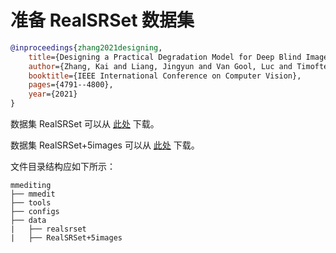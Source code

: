# 准备 RealSRSet 数据集

<!-- [DATASET] -->

```bibtex
@inproceedings{zhang2021designing,
    title={Designing a Practical Degradation Model for Deep Blind Image Super-Resolution},
    author={Zhang, Kai and Liang, Jingyun and Van Gool, Luc and Timofte, Radu},
    booktitle={IEEE International Conference on Computer Vision},
    pages={4791--4800},
    year={2021}
}
```

数据集 RealSRSet 可以从 [此处](https://github.com/cszn/BSRGAN/tree/main/testsets/RealSRSet) 下载。

数据集 RealSRSet+5images 可以从 [此处](https://github.com/JingyunLiang/SwinIR/releases/download/v0.0/RealSRSet+5images.zip) 下载。

文件目录结构应如下所示：

```text
mmediting
├── mmedit
├── tools
├── configs
├── data
|   ├── realsrset
|   ├── RealSRSet+5images
```
